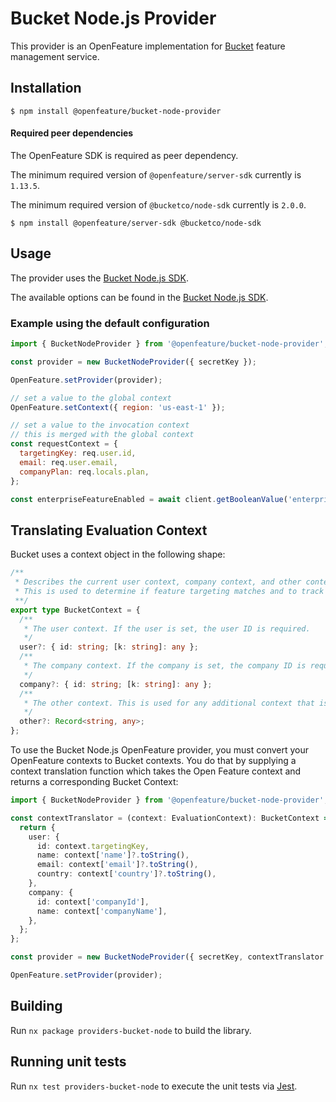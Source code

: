 # Bucket Node.js Provider

This provider is an OpenFeature implementation for [Bucket](https://bucket.co) feature management service.

## Installation

```
$ npm install @openfeature/bucket-node-provider
```

#### Required peer dependencies

The OpenFeature SDK is required as peer dependency.

The minimum required version of `@openfeature/server-sdk` currently is `1.13.5`.

The minimum required version of `@bucketco/node-sdk` currently is `2.0.0`.

```
$ npm install @openfeature/server-sdk @bucketco/node-sdk
```

## Usage

The provider uses the [Bucket Node.js SDK](https://docs.bucket.co/quickstart/supported-languages-frameworks/node.js-sdk).

The available options can be found in the [Bucket Node.js SDK](https://github.com/bucketco/bucket-javascript-sdk/tree/main/packages/node-sdk#initialization-options).

### Example using the default configuration

```javascript
import { BucketNodeProvider } from '@openfeature/bucket-node-provider';

const provider = new BucketNodeProvider({ secretKey });

OpenFeature.setProvider(provider);

// set a value to the global context
OpenFeature.setContext({ region: 'us-east-1' });

// set a value to the invocation context
// this is merged with the global context
const requestContext = {
  targetingKey: req.user.id,
  email: req.user.email,
  companyPlan: req.locals.plan,
};

const enterpriseFeatureEnabled = await client.getBooleanValue('enterpriseFeature', false, requestContext);
```

## Translating Evaluation Context

Bucket uses a context object in the following shape:

```ts
/**
 * Describes the current user context, company context, and other context.
 * This is used to determine if feature targeting matches and to track events.
 **/
export type BucketContext = {
  /**
   * The user context. If the user is set, the user ID is required.
   */
  user?: { id: string; [k: string]: any };
  /**
   * The company context. If the company is set, the company ID is required.
   */
  company?: { id: string; [k: string]: any };
  /**
   * The other context. This is used for any additional context that is not related to user or company.
   */
  other?: Record<string, any>;
};
```

To use the Bucket Node.js OpenFeature provider, you must convert your OpenFeature contexts to Bucket contexts.
You do that by supplying a context translation function which takes the Open Feature context and returns
a corresponding Bucket Context:

```ts
import { BucketNodeProvider } from '@openfeature/bucket-node-provider';

const contextTranslator = (context: EvaluationContext): BucketContext => {
  return {
    user: {
      id: context.targetingKey,
      name: context['name']?.toString(),
      email: context['email']?.toString(),
      country: context['country']?.toString(),
    },
    company: {
      id: context['companyId'],
      name: context['companyName'],
    },
  };
};

const provider = new BucketNodeProvider({ secretKey, contextTranslator });

OpenFeature.setProvider(provider);
```

## Building

Run `nx package providers-bucket-node` to build the library.

## Running unit tests

Run `nx test providers-bucket-node` to execute the unit tests via [Jest](https://jestjs.io).
